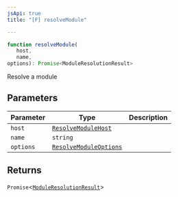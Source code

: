 ```yaml
---
jsApi: true
title: "[F] resolveModule"

---
```

```ts
function resolveModule(
   host, 
   name, 
options): Promise<ModuleResolutionResult>
```

Resolve a module

## Parameters

| Parameter | Type | Description |
| ------ | ------ | ------ |
| `host` | [`ResolveModuleHost`](../interfaces/ResolveModuleHost.md) |  |
| `name` | `string` |  |
| `options` | [`ResolveModuleOptions`](../interfaces/ResolveModuleOptions.md) |  |

## Returns

`Promise`<[`ModuleResolutionResult`](../type-aliases/ModuleResolutionResult.md)\>
